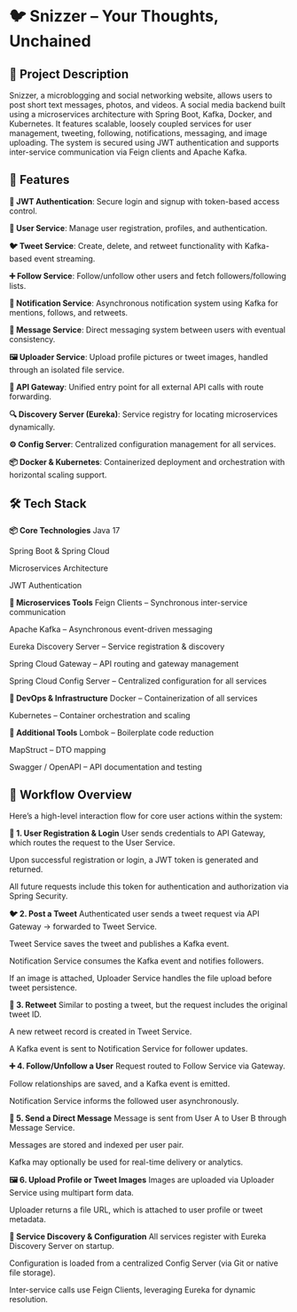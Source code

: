 # 🐦 Snizzer – Your Thoughts, Unchained
## 📝 Project Description
Snizzer, a microblogging and social networking website, allows users to post short text messages, photos, and videos. A social media backend built using a microservices architecture with Spring Boot, Kafka, Docker, and Kubernetes. It features scalable, loosely coupled services for user management, tweeting, following, notifications, messaging, and image uploading. The system is secured using JWT authentication and supports inter-service communication via Feign clients and Apache Kafka.

## 🚀 Features
**🔐 JWT Authentication**: Secure login and signup with token-based access control.

**👤 User Service**: Manage user registration, profiles, and authentication.

**🐦 Tweet Service**: Create, delete, and retweet functionality with Kafka-based event streaming.

**➕ Follow Service**: Follow/unfollow other users and fetch followers/following lists.

**📢 Notification Service**: Asynchronous notification system using Kafka for mentions, follows, and retweets.

**💬 Message Service**: Direct messaging system between users with eventual consistency.

**🖼️ Uploader Service**: Upload profile pictures or tweet images, handled through an isolated file service.

**📡 API Gateway**: Unified entry point for all external API calls with route forwarding.

**🔍 Discovery Server (Eureka)**: Service registry for locating microservices dynamically.

**⚙️ Config Server**: Centralized configuration management for all services.

**📦 Docker & Kubernetes**: Containerized deployment and orchestration with horizontal scaling support.

## 🛠️ Tech Stack
**📦 Core Technologies**
Java 17

Spring Boot & Spring Cloud

Microservices Architecture

JWT Authentication

**🧩 Microservices Tools**
Feign Clients – Synchronous inter-service communication

Apache Kafka – Asynchronous event-driven messaging

Eureka Discovery Server – Service registration & discovery

Spring Cloud Gateway – API routing and gateway management

Spring Cloud Config Server – Centralized configuration for all services

**🐳 DevOps & Infrastructure**
Docker – Containerization of all services

Kubernetes – Container orchestration and scaling

**📁 Additional Tools**
Lombok – Boilerplate code reduction

MapStruct – DTO mapping

Swagger / OpenAPI – API documentation and testing


## 🔄 Workflow Overview
Here’s a high-level interaction flow for core user actions within the system:

**📌 1. User Registration & Login**
User sends credentials to API Gateway, which routes the request to the User Service.

Upon successful registration or login, a JWT token is generated and returned.

All future requests include this token for authentication and authorization via Spring Security.

**🐦 2. Post a Tweet**
Authenticated user sends a tweet request via API Gateway → forwarded to Tweet Service.

Tweet Service saves the tweet and publishes a Kafka event.

Notification Service consumes the Kafka event and notifies followers.

If an image is attached, Uploader Service handles the file upload before tweet persistence.

**🔁 3. Retweet**
Similar to posting a tweet, but the request includes the original tweet ID.

A new retweet record is created in Tweet Service.

A Kafka event is sent to Notification Service for follower updates.

**➕ 4. Follow/Unfollow a User**
Request routed to Follow Service via Gateway.

Follow relationships are saved, and a Kafka event is emitted.

Notification Service informs the followed user asynchronously.

**📨 5. Send a Direct Message**
Message is sent from User A to User B through Message Service.

Messages are stored and indexed per user pair.

Kafka may optionally be used for real-time delivery or analytics.

**🖼️ 6. Upload Profile or Tweet Images**
Images are uploaded via Uploader Service using multipart form data.

Uploader returns a file URL, which is attached to user profile or tweet metadata.

**🧠 Service Discovery & Configuration**
All services register with Eureka Discovery Server on startup.

Configuration is loaded from a centralized Config Server (via Git or native file storage).

Inter-service calls use Feign Clients, leveraging Eureka for dynamic resolution.


